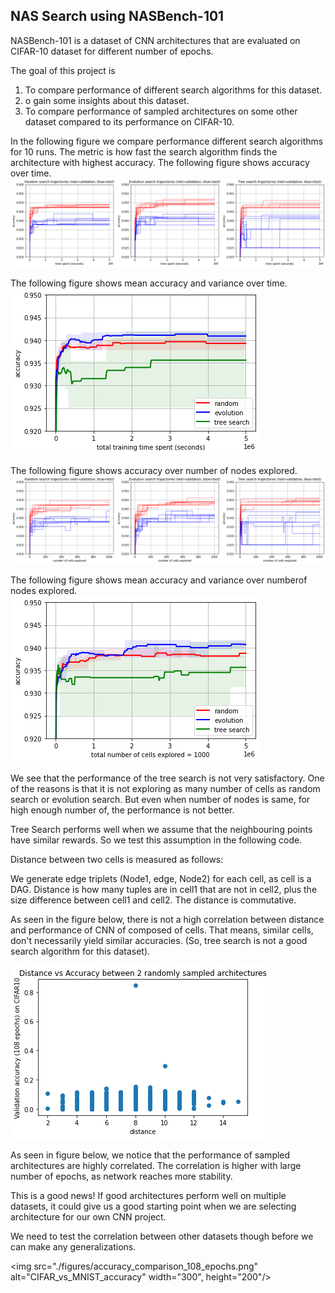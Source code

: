 ## NAS Search using NASBench-101 

NASBench-101 is a dataset of CNN architectures that are evaluated on CIFAR-10 dataset for different number of epochs.

The goal of this project is

1. To compare performance of different search algorithms for this dataset.
2. o gain some insights about this dataset.
3. To compare performance of sampled architectures on some other dataset compared to its performance on CIFAR-10.

In the following figure we compare performance different search algorithms for 10 runs. The metric is how fast the search algorithm finds the architecture with highest accuracy. 
The following figure shows accuracy over time. 
![Accuracy_Comparison_Search_Time](./figures/comparison_search_time.png)

The following figure shows mean accuracy and variance over time. 
![Mean_Accuracy_Comparison_Search_Time](./figures/comparison_search_time2.png)

The following figure shows accuracy over number of nodes explored. 
![Accuracy_Comparison_Num_Cells](./figures/comparison_search_num_cells.png)

The following figure shows mean accuracy and variance over numberof nodes explored. 
![Mean_Accuracy_Comparison_Search_Time](./figures/comparison_search_num_cells2.png)

We see that the performance of the tree search is not very satisfactory. One of the reasons is that it is not exploring as many number of cells as random search or evolution search. But even when number of nodes is same, for high enough number of, the performance is not better.

Tree Search performs well when we assume that the neighbouring points have similar rewards. So we test this assumption in the following code.

Distance between two cells is measured as follows:

We generate edge triplets (Node1, edge, Node2) for each cell, as cell is a DAG.
Distance is how many tuples are in cell1 that are not in cell2, plus the size difference between cell1 and cell2.
The distance is commutative.

As seen in the figure below, there is not a high correlation between distance and performance of CNN of composed of cells. That means, similar cells, don't necessarily yield similar accuracies. (So, tree search is not a good search algorithm for this dataset).

![Distance_vs_Accuracy](./figures/distance_vs_accuracy.png)

As seen in figure below, we notice that the performance of sampled architectures are highly correlated. The correlation is higher with large number of epochs, as network reaches more stability.

This is a good news! If good architectures perform well on multiple datasets, it could give us a good starting point when we are selecting architecture for our own CNN project.

We need to test the correlation between other datasets though before we can make any generalizations.


<img src="./figures/accuracy_comparison_108_epochs.png" alt="CIFAR_vs_MNIST_accuracy" width="300", height="200"/>


